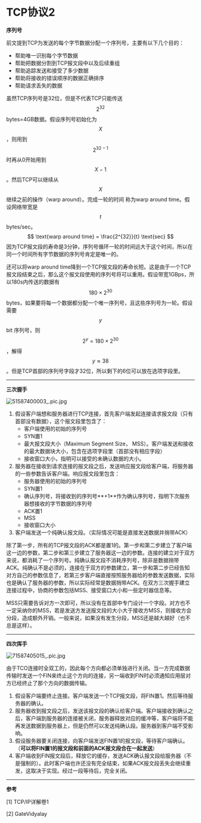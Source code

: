 # TCP协议2

**序列号**

前文提到TCP为发送的每个字节数据分配一个序列号，主要有以下几个目的：

* 帮助唯一识别每个字节数据
* 帮助把数据分割到TCP报文段中以及后续重组
* 帮助追踪发送和接受了多少数据
* 帮助将接收的错误顺序的数据正确排序
* 帮助请求丢失的数据

虽然TCP序列号是32位，但是不代表TCP只能传送$$2^{32}$$bytes=4GB数据。假设序列号初始化为$$X$$，则用到$$2^{32-1}$$时再从0开始用到$$X-1$$。然后TCP可以继续从$$X$$继续之前的操作（warp around）。完成一轮的时间 称为warp around time。假设网络带宽是 $$t$$ bytes/sec。
$$
\text{warp around time} = \frac{2^{32}}{t} \text{sec}
$$
因为TCP报文段的寿命是3分钟，序列号循环一轮的时间远大于这个时间，所以在同一个时间所有字节数据的序列号肯定是唯一的。

还可以将warp around time降到一个TCP报文段的寿命长短。这是由于一个TCP报文段结束之后，那么这个报文段使用的序列号将可以重用。假设带宽1GBps，所以180s内传送的数据有$$180\times 2^{30}$$bytes，如果要将每一个数据都分配一个唯一序列号，且这些序列号为一轮。假设需要$$y$$ bit 序列号，则$$2^{y} = 180 \times 2^{30}$$，解得$$y \approx 38$$。但是TCP首部的序列号字段才32位，所以剩下的6位可以放在选项字段里。

***

**三次握手**

<img src="https://i.loli.net/2020/04/21/uogABnfbQC1WTJH.png" alt="51587400003_.pic.jpg"  />

1. 假设客户端想和服务器进行TCP连接，首先客户端发起连接请求报文段（只有首部没有数据），这个报文段里包含了：
   * 客户端使用的初始的序列号
   * SYN置1
   * 最大报文段大小（Maximum Segment Size， MSS）。客户端发送和接收的最大数据块大小，包含在选项字段里（首部没有相应字段）
   * 接收窗口大小，指明可以接受的未确认数据的大小。
2. 服务器在接收到请求连接的报文段之后，发送响应报文段给客户端，将服务器的一些参数告诉客户端。响应报文段里包含：
   * 服务器使用的初始的序列号
   * SYN置1
   * 确认序列号，将接收到的序列号**+1**作为确认序列号，指明下次服务器想接收的字节数据的序列号
   * ACK置1
   * MSS
   * 接收窗口大小
3. 客户端发送一个纯确认报文段。（实际情况可能是直接发送数据并捎带ACK）



除了第一步，所有的TCP报文段的ACK都是置1的。第一步和第二步建立了客户端这一边的参数，第二步和第三步建立了服务器这一边的参数。连接的建立对于双方来说，都消耗了一个序列号。纯确认报文段不消耗序列号，除非是数据捎带ACK。纯确认不是必须的，连接在于双方的参数建立，第一步和第二步已经告知对方自己的参数信息了，若第三步客户端直接按照服务器给的参数发送数据，实际也是确认了服务器的参数，所以实际经常是数据捎带ACK。在双方三次握手建立连接过程中，协商的参数包括MSS、接受窗口大小和一些定时器信息等。

MSS只需要告诉对方一次即可，所以没有在首部中专门设计一个字段。对方也不一定采纳你的MSS，若是发送方发送报文段的大小大于接收方MSS，则接收方会分段，造成额外开销。一般来说，如果没有发生分段，MSS还是越大越好（也不总是这样）。

***

**四次挥手**

<img src="https://i.loli.net/2020/04/21/HBt9rwyVMjsEupJ.png" alt="71587405015_.pic.jpg"  />

由于TCO连接时全双工的，因此每个方向都必须单独进行关闭。当一方完成数据传输时发送一个FIN来终止这个方向的连接，另一端收到FIN时必须通知应用层对方已经终止了那个方向的数据传输。

1. 假设客户端要终止连接。客户端发送一个TCP报文段，将FIN置1。然后等待服务器的确认。
2. 服务器收到报文段之后，发送该报文段的确认给客户端。客户端接收到确认之后，客户端到服务器的连接被关闭，服务器释放对应的缓冲等，客户端将不能再发送数据到服务器上，但是仍然可以发送纯确认段。服务器到客户端不受影响。
3. 假设服务器要关闭连接，向客户端发送FIN置1的报文段，等待客户端确认。（**可以将FIN置1的报文段和前面的ACK报文段合在一起发送**）
4. 客户端收到FIN报文段后，释放它的缓存，发送ACK确认报文段给服务器（不是强制的）。此时客户端也许还没有完全结束，如果ACK报文段丢失会继续重发，这取决于实现。经过一段等待后，完全关闭。

***

**参考**

[1] TCP/IP详解卷1

[2] GateVidyalay

